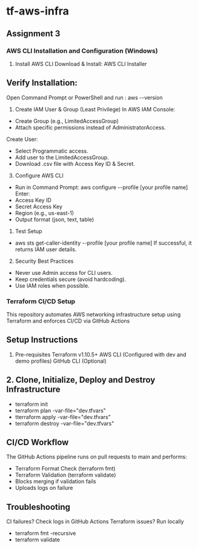 # tf-aws-infra





## Assignment 3

### AWS CLI Installation and Configuration (Windows)
1. Install AWS CLI
Download & Install: AWS CLI Installer

## Verify Installation:
Open Command Prompt or PowerShell and run : aws --version
1. Create IAM User & Group (Least Privilege)
In AWS IAM Console:

* Create Group (e.g., LimitedAccessGroup)
* Attach specific permissions instead of AdministratorAccess.

Create User:
* Select Programmatic access.
* Add user to the LimitedAccessGroup.
* Download .csv file with Access Key ID & Secret.

3. Configure AWS CLI
* Run in Command Prompt: aws configure --profile [your profile name]
Enter:
* Access Key ID
* Secret Access Key
* Region (e.g., us-east-1)
* Output format (json, text, table)

1. Test Setup
* aws sts get-caller-identity --profile [your profile name]
If successful, it returns IAM user details.

2. Security Best Practices
* Never use Admin access for CLI users.
* Keep credentials secure (avoid hardcoding).
* Use IAM roles when possible.


### Terraform CI/CD Setup

This repository automates AWS networking infrastructure setup using Terraform and enforces CI/CD via GitHub Actions

## Setup Instructions
1. Pre-requisites
Terraform v1.10.5+
AWS CLI (Configured with dev and demo profiles)
GitHub CLI (Optional)

## 2. Clone, Initialize, Deploy and Destroy Infrastructure
* terraform init
* terraform plan -var-file="dev.tfvars"
* tterraform apply -var-file="dev.tfvars"
* terraform destroy -var-file="dev.tfvars"

## CI/CD Workflow

The GitHub Actions pipeline runs on pull requests to main and performs:
* Terraform Format Check (terraform fmt)
* Terraform Validation (terraform validate)
* Blocks merging if validation fails
* Uploads logs on failure

## Troubleshooting
CI failures? Check logs in GitHub Actions
Terraform issues? Run locally

* terraform fmt -recursive
* terraform validate
